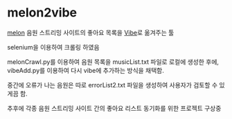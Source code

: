 # melon2vibe
[melon](https://www.melon.com/) 음원 스트리밍 사이트의 좋아요 목록을 [Vibe](https://vibe.naver.com/)로 옮겨주는 툴

selenium을 이용하여 크롤링 하였음

melonCrawl.py를 이용하여 음원 목록을 musicList.txt 파일로 로컬에 생성한 후에, vibeAdd.py를 이용하여 다시 vibe에 추가하는 방식을 채택함.

중간에 오류가 나는 음원은 따로 errorList2.txt 파일을 생성하여 사용자가 검토할 수 있게끔 함.

추후에 각종 음원 스트리밍 사이트 간의 좋아요 리스트 동기화를 위한 프로젝트 구상중
